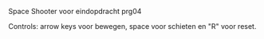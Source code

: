 Space Shooter voor eindopdracht prg04

Controls: arrow keys voor bewegen, space voor schieten en "R" voor reset.
